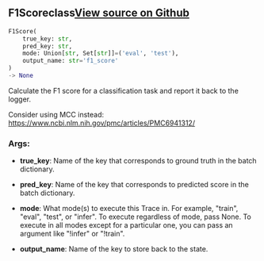 ## F1Score<span class="tag">class</span><a class="sourcelink" href=https://github.com/fastestimator/fastestimator/blob/r1.0/fastestimator/trace/metric/f1_score.py/#L25-L78>View source on Github</a>
```python
F1Score(
	true_key: str,
	pred_key: str,
	mode: Union[str, Set[str]]=('eval', 'test'),
	output_name: str='f1_score'
)
-> None
```
Calculate the F1 score for a classification task and report it back to the logger.

Consider using MCC instead: https://www.ncbi.nlm.nih.gov/pmc/articles/PMC6941312/


<h3>Args:</h3>


* **true_key**: Name of the key that corresponds to ground truth in the batch dictionary.

* **pred_key**: Name of the key that corresponds to predicted score in the batch dictionary.

* **mode**: What mode(s) to execute this Trace in. For example, "train", "eval", "test", or "infer". To execute regardless of mode, pass None. To execute in all modes except for a particular one, you can pass an argument like "!infer" or "!train".

* **output_name**: Name of the key to store back to the state.

